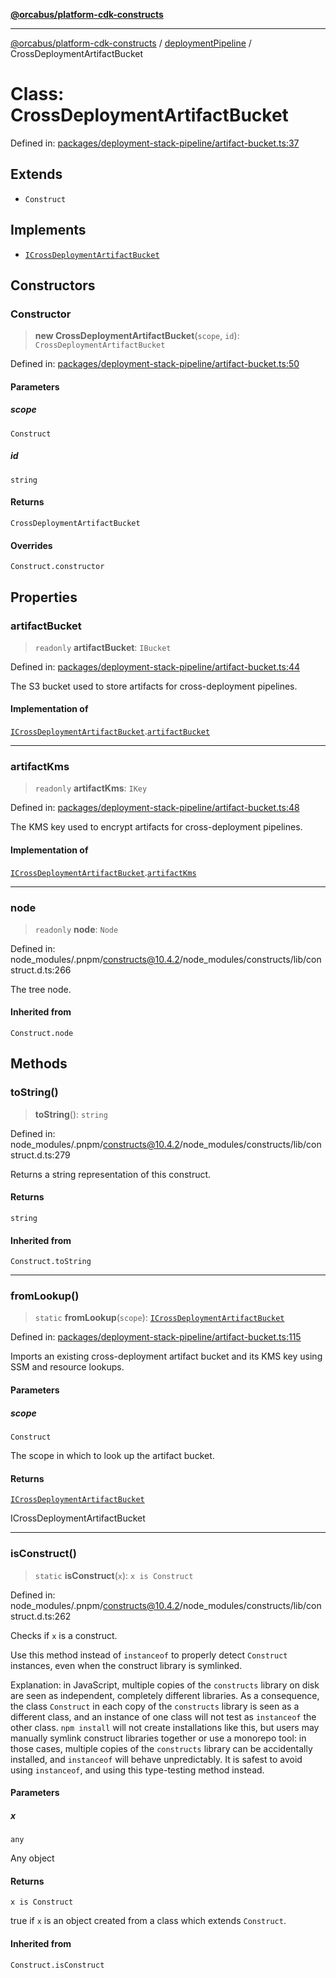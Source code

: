 [**@orcabus/platform-cdk-constructs**](../../../../README.md)

***

[@orcabus/platform-cdk-constructs](../../../../README.md) / [deploymentPipeline](../README.md) / CrossDeploymentArtifactBucket

# Class: CrossDeploymentArtifactBucket

Defined in: [packages/deployment-stack-pipeline/artifact-bucket.ts:37](https://github.com/OrcaBus/platform-cdk-constructs/blob/885f4bf19a11a54aff506f0fbbcc9831b1a2976f/packages/deployment-stack-pipeline/artifact-bucket.ts#L37)

## Extends

- `Construct`

## Implements

- [`ICrossDeploymentArtifactBucket`](../interfaces/ICrossDeploymentArtifactBucket.md)

## Constructors

### Constructor

> **new CrossDeploymentArtifactBucket**(`scope`, `id`): `CrossDeploymentArtifactBucket`

Defined in: [packages/deployment-stack-pipeline/artifact-bucket.ts:50](https://github.com/OrcaBus/platform-cdk-constructs/blob/885f4bf19a11a54aff506f0fbbcc9831b1a2976f/packages/deployment-stack-pipeline/artifact-bucket.ts#L50)

#### Parameters

##### scope

`Construct`

##### id

`string`

#### Returns

`CrossDeploymentArtifactBucket`

#### Overrides

`Construct.constructor`

## Properties

### artifactBucket

> `readonly` **artifactBucket**: `IBucket`

Defined in: [packages/deployment-stack-pipeline/artifact-bucket.ts:44](https://github.com/OrcaBus/platform-cdk-constructs/blob/885f4bf19a11a54aff506f0fbbcc9831b1a2976f/packages/deployment-stack-pipeline/artifact-bucket.ts#L44)

The S3 bucket used to store artifacts for cross-deployment pipelines.

#### Implementation of

[`ICrossDeploymentArtifactBucket`](../interfaces/ICrossDeploymentArtifactBucket.md).[`artifactBucket`](../interfaces/ICrossDeploymentArtifactBucket.md#artifactbucket)

***

### artifactKms

> `readonly` **artifactKms**: `IKey`

Defined in: [packages/deployment-stack-pipeline/artifact-bucket.ts:48](https://github.com/OrcaBus/platform-cdk-constructs/blob/885f4bf19a11a54aff506f0fbbcc9831b1a2976f/packages/deployment-stack-pipeline/artifact-bucket.ts#L48)

The KMS key used to encrypt artifacts for cross-deployment pipelines.

#### Implementation of

[`ICrossDeploymentArtifactBucket`](../interfaces/ICrossDeploymentArtifactBucket.md).[`artifactKms`](../interfaces/ICrossDeploymentArtifactBucket.md#artifactkms)

***

### node

> `readonly` **node**: `Node`

Defined in: node\_modules/.pnpm/constructs@10.4.2/node\_modules/constructs/lib/construct.d.ts:266

The tree node.

#### Inherited from

`Construct.node`

## Methods

### toString()

> **toString**(): `string`

Defined in: node\_modules/.pnpm/constructs@10.4.2/node\_modules/constructs/lib/construct.d.ts:279

Returns a string representation of this construct.

#### Returns

`string`

#### Inherited from

`Construct.toString`

***

### fromLookup()

> `static` **fromLookup**(`scope`): [`ICrossDeploymentArtifactBucket`](../interfaces/ICrossDeploymentArtifactBucket.md)

Defined in: [packages/deployment-stack-pipeline/artifact-bucket.ts:115](https://github.com/OrcaBus/platform-cdk-constructs/blob/885f4bf19a11a54aff506f0fbbcc9831b1a2976f/packages/deployment-stack-pipeline/artifact-bucket.ts#L115)

Imports an existing cross-deployment artifact bucket and its KMS key
using SSM and resource lookups.

#### Parameters

##### scope

`Construct`

The scope in which to look up the artifact bucket.

#### Returns

[`ICrossDeploymentArtifactBucket`](../interfaces/ICrossDeploymentArtifactBucket.md)

ICrossDeploymentArtifactBucket

***

### isConstruct()

> `static` **isConstruct**(`x`): `x is Construct`

Defined in: node\_modules/.pnpm/constructs@10.4.2/node\_modules/constructs/lib/construct.d.ts:262

Checks if `x` is a construct.

Use this method instead of `instanceof` to properly detect `Construct`
instances, even when the construct library is symlinked.

Explanation: in JavaScript, multiple copies of the `constructs` library on
disk are seen as independent, completely different libraries. As a
consequence, the class `Construct` in each copy of the `constructs` library
is seen as a different class, and an instance of one class will not test as
`instanceof` the other class. `npm install` will not create installations
like this, but users may manually symlink construct libraries together or
use a monorepo tool: in those cases, multiple copies of the `constructs`
library can be accidentally installed, and `instanceof` will behave
unpredictably. It is safest to avoid using `instanceof`, and using
this type-testing method instead.

#### Parameters

##### x

`any`

Any object

#### Returns

`x is Construct`

true if `x` is an object created from a class which extends `Construct`.

#### Inherited from

`Construct.isConstruct`
